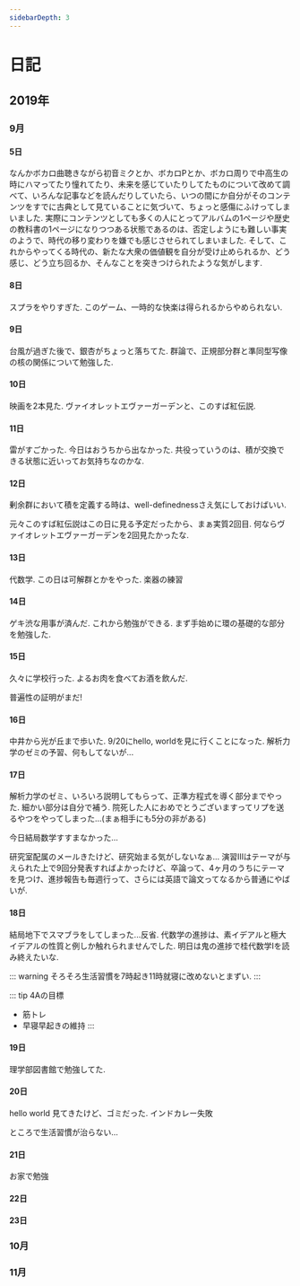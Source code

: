 ```yaml
---
sidebarDepth: 3
---
```


# 日記

## 2019年

### 9月

#### 5日

なんかボカロ曲聴きながら初音ミクとか、ボカロPとか、ボカロ周りで中高生の時にハマってたり憧れてたり、未来を感じていたりしてたものについて改めて調べて、いろんな記事などを読んだりしていたら、いつの間にか自分がそのコンテンツをすでに古典として見ていることに気づいて、ちょっと感傷にふけってしまいました. 
実際にコンテンツとしても多くの人にとってアルバムの1ページや歴史の教科書の1ページになりつつある状態であるのは、否定しようにも難しい事実のようで、時代の移り変わりを嫌でも感じさせられてしまいました. 
そして、これからやってくる時代の、新たな大衆の価値観を自分が受け止められるか、どう感じ、どう立ち回るか、そんなことを突きつけられたような気がします.

#### 8日

スプラをやりすぎた. このゲーム、一時的な快楽は得られるからやめられない.

#### 9日

台風が過ぎた後で、銀杏がちょっと落ちてた.
群論で、正規部分群と準同型写像の核の関係について勉強した.

#### 10日

映画を2本見た.
ヴァイオレットエヴァーガーデンと、このすば紅伝説.

#### 11日

雷がすごかった.
今日はおうちから出なかった.
共役っていうのは、積が交換できる状態に近いってお気持ちなのかな.

#### 12日

剰余群において積を定義する時は、well-definednessさえ気にしておけばいい.

元々このすば紅伝説はこの日に見る予定だったから、まぁ実質2回目.
何ならヴァイオレットエヴァーガーデンを2回見たかったな.

#### 13日

代数学. この日は可解群とかをやった.
楽器の練習

#### 14日

ゲキ渋な用事が済んだ.
これから勉強ができる.
まず手始めに環の基礎的な部分を勉強した.

#### 15日

久々に学校行った.
よるお肉を食べてお酒を飲んだ.

普遍性の証明がまだ!

#### 16日

中井から光が丘まで歩いた.
9/20にhello, worldを見に行くことになった.
解析力学のゼミの予習、何もしてないが...

#### 17日

解析力学のゼミ、いろいろ説明してもらって、正準方程式を導く部分までやった.
細かい部分は自分で補う.
院死した人におめでとうございますってリプを送るやつをやってしまった...(まぁ相手にも5分の非がある)

今日結局数学すすまなかった...

研究室配属のメールきたけど、研究始まる気がしないなぁ...
演習IIIはテーマが与えられた上で9回分発表すればよかったけど、卒論って、4ヶ月のうちにテーマを見つけ、進捗報告も毎週行って、さらには英語で論文ってなるから普通にやばいが.

#### 18日

結局地下でスマブラをしてしまった...反省.
代数学の進捗は、素イデアルと極大イデアルの性質と例しか触れられませんでした.
明日は鬼の進捗で桂代数学Iを読み終えたいな.

::: warning
そろそろ生活習慣を7時起き11時就寝に改めないとまずい.
:::

::: tip 4Aの目標
- 筋トレ
- 早寝早起きの維持
:::

#### 19日

理学部図書館で勉強してた.

#### 20日

hello world 見てきたけど、ゴミだった.
インドカレー失敗

ところで生活習慣が治らない...

#### 21日

お家で勉強

#### 22日

#### 23日








### 10月





### 11月
